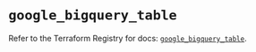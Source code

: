 # `google_bigquery_table`

Refer to the Terraform Registry for docs: [`google_bigquery_table`](https://registry.terraform.io/providers/hashicorp/google-beta/6.44.0/docs/resources/google_bigquery_table).

